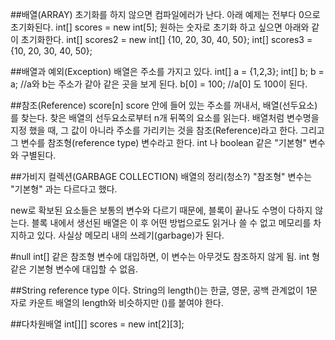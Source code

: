 ##배열(ARRAY)
초기화를 하지 않으면 컴파일에러가 난다.
아래 예제는 전부다 0으로 초기화된다.
int[] scores = new int[5];
원하는 숫자로 초기화 하고 싶으면 아래와 같이 초기화한다.
int[] scores2 = new int[] {10, 20, 30, 40, 50};
int[] scores3 = {10, 20, 30, 40, 50};

##배열과 예외(Exception)
배열은 주소를 가지고 있다.
int[] a = {1,2,3};
int[] b;
b = a;        //a와 b는 주소가 같아 같은 곳을 보게 된다.
b[0] = 100;   //a[0] 도 100이 된다.

##참조(Reference)
score[n]
score 안에 들어 있는 주소를 꺼내서, 배열(선두요소)를 찾는다.
찾은 배열의 선두요소로부터 n개 뒤쪽의 요소를 읽는다.
배열처럼 변수명을 지정 했을 때, 그 값이 아니라 주소를 가리키는 것을 참조(Reference)라고 한다.
그리고 그 변수를 참조형(reference type) 변수라고 한다.
int 나 boolean 같은 "기본형" 변수와 구별된다.

##가비지 컬렉션(GARBAGE COLLECTION)
배열의 정리(청소?)
"참조형" 변수는 "기본형" 과는 다르다고 했다.

new로 확보된 요소들은 보통의 변수와 다르기 때문에, 블록이 끝나도 수명이 다하지 않는다.
블록 내에서 생선된 배열은 이 후 어떤 방법으로도 읽거나 쓸 수 없고 메모리를 차지하고 있다.
사실상 메모리 내의 쓰레기(garbage)가 된다.

#null
int[] 같은 참조형 변수에 대입하면, 이 변수는 아무것도 참조하지 않게 됨.
int 형 같은 기본형 변수에 대입할 수 없음.

##String reference type 이다.
String의 length()는 한글, 영문, 공백 관계없이 1문자로 카운트
배열의 length와 비슷하지만 ()를 붙여야 한다.

##다차원배열
int[][] scores = new int[2][3];
